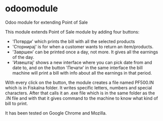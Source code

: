# odoomodule
Odoo module for extending Point of Sale

This module extends Point of Sale module by adding four buttons:
- 'Потврди' which prints the bill with all the selected products 
- 'Сторнирај' is for when a customer wants to return an item/products.
- 'Завршен' can be printed once a day, not more. It gives all the earnings of the day.
- 'Извештај' shows a new interface where you can pick date from and date to, and on the button 'Печати' in the same interface
the bill machine will print a bill with info about all the earnings in that period.

With every click on the button, the module creates a file named PF500.IN which is in Fiskalna folder. It writes specific letters, numbers and
special characters. After that calls it an .exe file which is in the same folder as the .IN file and with that it gives 
command to the machine to know what kind of bill to print.

It has been tested on Google Chrome and Mozilla.
